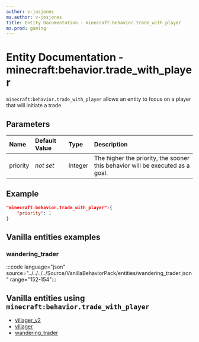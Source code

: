 ```yaml
---
author: v-josjones
ms.author: v-josjones
title: Entity Documentation - minecraft:behavior.trade_with_player
ms.prod: gaming
---
```


# Entity Documentation - minecraft:behavior.trade_with_player

`minecraft:behavior.trade_with_player` allows an entity to focus on a player that will initiate a trade.

## Parameters

|Name |Default Value  |Type  |Description  |
|:----------|:----------|:----------|:----------|
|priority|*not set*|Integer|The higher the priority, the sooner this behavior will be executed as a goal.|

## Example

```json
"minecraft:behavior.trade_with_player":{
    "priority": 1
}
```

## Vanilla entities examples

### wandering_trader

:::code language="json" source="../../../../Source/VanillaBehaviorPack/entities/wandering_trader.json" range="152-154":::

## Vanilla entities using `minecraft:behavior.trade_with_player`

- [villager_v2](../../../../Source/VanillaBehaviorPack_Snippets/entities/villager_v2.md)
- [villager](../../../../Source/VanillaBehaviorPack_Snippets/entities/villager.md)
- [wandering_trader](../../../../Source/VanillaBehaviorPack_Snippets/entities/wandering_trader.md)
